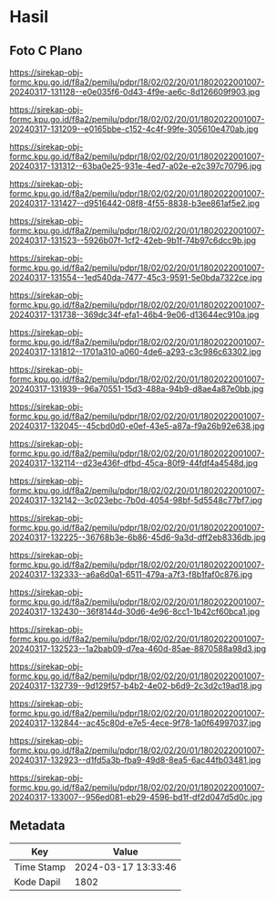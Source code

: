 # Hasil

## Foto C Plano

https://sirekap-obj-formc.kpu.go.id/f8a2/pemilu/pdpr/18/02/02/20/01/1802022001007-20240317-131128--e0e035f6-0d43-4f9e-ae6c-8d126609f903.jpg

https://sirekap-obj-formc.kpu.go.id/f8a2/pemilu/pdpr/18/02/02/20/01/1802022001007-20240317-131209--e0165bbe-c152-4c4f-99fe-305610e470ab.jpg

https://sirekap-obj-formc.kpu.go.id/f8a2/pemilu/pdpr/18/02/02/20/01/1802022001007-20240317-131312--63ba0e25-931e-4ed7-a02e-e2c397c70796.jpg

https://sirekap-obj-formc.kpu.go.id/f8a2/pemilu/pdpr/18/02/02/20/01/1802022001007-20240317-131427--d9516442-08f8-4f55-8838-b3ee861af5e2.jpg

https://sirekap-obj-formc.kpu.go.id/f8a2/pemilu/pdpr/18/02/02/20/01/1802022001007-20240317-131523--5926b07f-1cf2-42eb-9b1f-74b97c6dcc9b.jpg

https://sirekap-obj-formc.kpu.go.id/f8a2/pemilu/pdpr/18/02/02/20/01/1802022001007-20240317-131554--1ed540da-7477-45c3-9591-5e0bda7322ce.jpg

https://sirekap-obj-formc.kpu.go.id/f8a2/pemilu/pdpr/18/02/02/20/01/1802022001007-20240317-131738--369dc34f-efa1-46b4-9e06-d13644ec910a.jpg

https://sirekap-obj-formc.kpu.go.id/f8a2/pemilu/pdpr/18/02/02/20/01/1802022001007-20240317-131812--1701a310-a060-4de6-a293-c3c986c63302.jpg

https://sirekap-obj-formc.kpu.go.id/f8a2/pemilu/pdpr/18/02/02/20/01/1802022001007-20240317-131939--96a70551-15d3-488a-94b9-d8ae4a87e0bb.jpg

https://sirekap-obj-formc.kpu.go.id/f8a2/pemilu/pdpr/18/02/02/20/01/1802022001007-20240317-132045--45cbd0d0-e0ef-43e5-a87a-f9a26b92e638.jpg

https://sirekap-obj-formc.kpu.go.id/f8a2/pemilu/pdpr/18/02/02/20/01/1802022001007-20240317-132114--d23e436f-dfbd-45ca-80f9-44fdf4a4548d.jpg

https://sirekap-obj-formc.kpu.go.id/f8a2/pemilu/pdpr/18/02/02/20/01/1802022001007-20240317-132142--3c023ebc-7b0d-4054-98bf-5d5548c77bf7.jpg

https://sirekap-obj-formc.kpu.go.id/f8a2/pemilu/pdpr/18/02/02/20/01/1802022001007-20240317-132225--36768b3e-6b86-45d6-9a3d-dff2eb8336db.jpg

https://sirekap-obj-formc.kpu.go.id/f8a2/pemilu/pdpr/18/02/02/20/01/1802022001007-20240317-132333--a6a6d0a1-6511-479a-a7f3-f8b1faf0c876.jpg

https://sirekap-obj-formc.kpu.go.id/f8a2/pemilu/pdpr/18/02/02/20/01/1802022001007-20240317-132430--36f8144d-30d6-4e96-8cc1-1b42cf60bca1.jpg

https://sirekap-obj-formc.kpu.go.id/f8a2/pemilu/pdpr/18/02/02/20/01/1802022001007-20240317-132523--1a2bab09-d7ea-460d-85ae-8870588a98d3.jpg

https://sirekap-obj-formc.kpu.go.id/f8a2/pemilu/pdpr/18/02/02/20/01/1802022001007-20240317-132739--9d129f57-b4b2-4e02-b6d9-2c3d2c19ad18.jpg

https://sirekap-obj-formc.kpu.go.id/f8a2/pemilu/pdpr/18/02/02/20/01/1802022001007-20240317-132844--ac45c80d-e7e5-4ece-9f78-1a0f64997037.jpg

https://sirekap-obj-formc.kpu.go.id/f8a2/pemilu/pdpr/18/02/02/20/01/1802022001007-20240317-132923--d1fd5a3b-fba9-49d8-8ea5-6ac44fb03481.jpg

https://sirekap-obj-formc.kpu.go.id/f8a2/pemilu/pdpr/18/02/02/20/01/1802022001007-20240317-133007--956ed081-eb29-4596-bd1f-df2d047d5d0c.jpg


## Metadata

| Key        | Value               |
| ---------- | ------------------- |
| Time Stamp | 2024-03-17 13:33:46 |
| Kode Dapil | 1802                |



